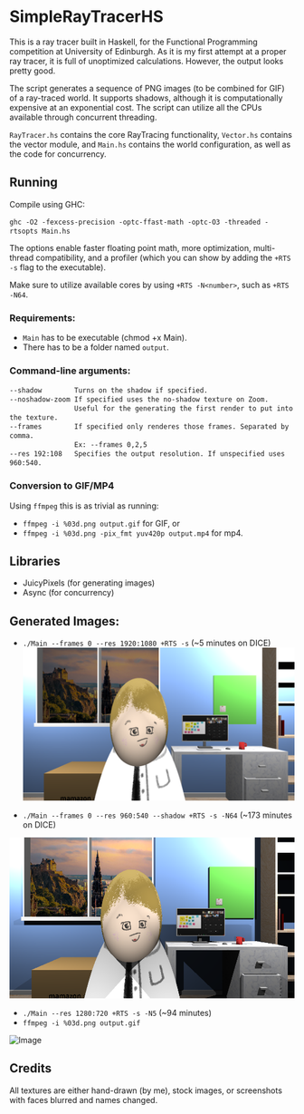 # SimpleRayTracerHS

This is a ray tracer built in Haskell, for the Functional Programming competition at University of Edinburgh. As it is my first attempt at a proper ray tracer, it is full of unoptimized calculations. However, the output looks pretty good.

The script generates a sequence of PNG images (to be combined for GIF) of a ray-traced world. It supports shadows, although it is computationally expensive at an exponential cost. The script can utilize all the CPUs available through concurrent threading.

`RayTracer.hs` contains the core RayTracing functionality, `Vector.hs` contains the vector module, and `Main.hs` contains the world configuration, as well as the code for concurrency.

## Running

Compile using GHC:
```
ghc -O2 -fexcess-precision -optc-ffast-math -optc-O3 -threaded -rtsopts Main.hs
```
The options enable faster floating point math, more optimization, multi-thread compatibility, and a profiler (which you can show by adding the `+RTS -s` flag to the executable).

Make sure to utilize available cores by using `+RTS -N<number>`, such as `+RTS -N64`.

### Requirements:
- `Main` has to be executable (chmod +x Main).
- There has to be a folder named `output`.

### Command-line arguments:

```
--shadow        Turns on the shadow if specified.
--noshadow-zoom If specified uses the no-shadow texture on Zoom. 
                Useful for the generating the first render to put into the texture.
--frames        If specified only renderes those frames. Separated by comma.
                Ex: --frames 0,2,5
--res 192:108   Specifies the output resolution. If unspecified uses 960:540.
```

### Conversion to GIF/MP4

Using `ffmpeg` this is as trivial as running:
- `ffmpeg -i %03d.png output.gif` for GIF, or
- `ffmpeg -i %03d.png -pix_fmt yuv420p output.mp4` for mp4.

## Libraries

- JuicyPixels (for generating images)
- Async (for concurrency)

## Generated Images:

- `./Main --frames 0 --res 1920:1080 +RTS -s` (~5 minutes on DICE)
![Image](examples/without-shadow.png)

- `./Main --frames 0 --res 960:540 --shadow +RTS -s -N64` (~173 minutes on DICE)

![Image](examples/with-shadow.png)

- `./Main --res 1280:720 +RTS -s -N5` (~94 minutes)
- `ffmpeg -i %03d.png output.gif`

![Image](examples/without-shadow.gif)

## Credits

All textures are either hand-drawn (by me), stock images, or screenshots with faces blurred and names changed.